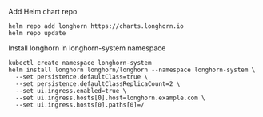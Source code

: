 Add Helm chart repo
```
helm repo add longhorn https://charts.longhorn.io
helm repo update
```

Install longhorn in longhorn-system namespace
```
kubectl create namespace longhorn-system
helm install longhorn longhorn/longhorn --namespace longhorn-system \
  --set persistence.defaultClass=true \
  --set persistence.defaultClassReplicaCount=2 \
  --set ui.ingress.enabled=true \
  --set ui.ingress.hosts[0].host=longhorn.example.com \
  --set ui.ingress.hosts[0].paths[0]=/
  ```
